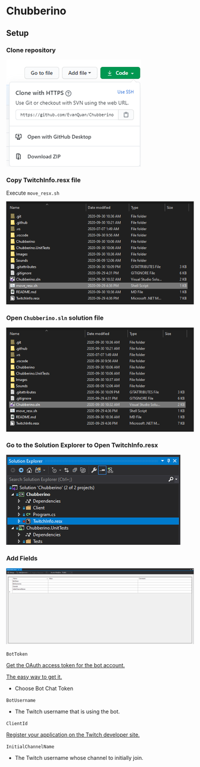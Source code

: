 # Chubberino

## Setup

### Clone repository

![Clone](/Images/Clone.png)

### Copy TwitchInfo.resx file

Execute `move_resx.sh`

![FileExplorer](/Images/move_resx.sh.png)

### Open `Chubberino.sln` solution file

![FileExplorer](/Images/FileExplorer.png)

### Go to the Solution Explorer to Open TwitchInfo.resx

![SolutionExplorer](/Images/SolutionExplorer.png)

### Add Fields

![AddFields](/Images/AddFields.png)

`BotToken`

[Get the OAuth access token for the bot account.](https://dev.twitch.tv/docs/authentication/getting-tokens-oauth/#oauth-client-credentials-flow)

[The easy way to get it.](https://twitchtokengenerator.com/)

- Choose Bot Chat Token

`BotUsername`

- The Twitch username that is using the bot.

`ClientId`

[Register your application on the Twitch developer site.](https://dev.twitch.tv/docs/authentication#registration)

`InitialChannelName`

- The Twitch username whose channel to initially join.
